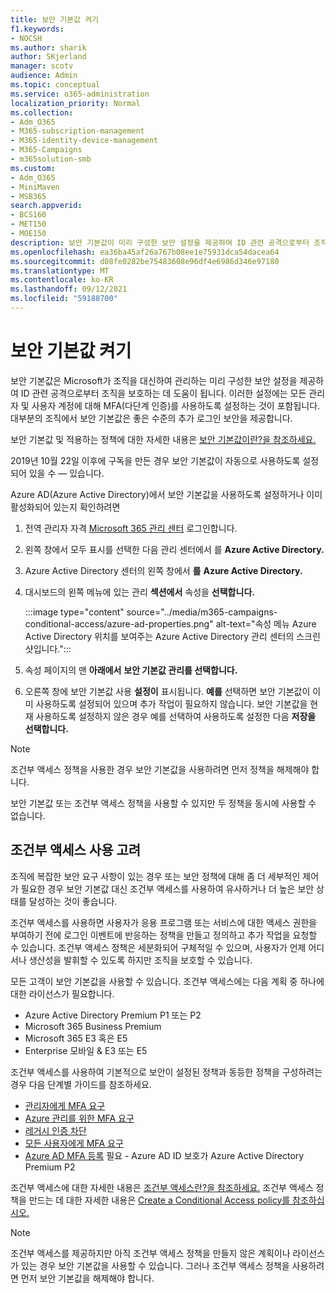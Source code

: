 ```yaml
---
title: 보안 기본값 켜기
f1.keywords:
- NOCSH
ms.author: sharik
author: SKjerland
manager: scotv
audience: Admin
ms.topic: conceptual
ms.service: o365-administration
localization_priority: Normal
ms.collection:
- Adm_O365
- M365-subscription-management
- M365-identity-device-management
- M365-Campaigns
- m365solution-smb
ms.custom:
- Adm_O365
- MiniMaven
- MSB365
search.appverid:
- BCS160
- MET150
- MOE150
description: 보안 기본값이 미리 구성한 보안 설정을 제공하여 ID 관련 공격으로부터 조직을 보호하는 데 어떻게 도움이 될 수 있는지 확인합니다.
ms.openlocfilehash: ea36ba45af26a767b08ee1e75931dca54dacea64
ms.sourcegitcommit: d08fe0282be75483608e96df4e6986d346e97180
ms.translationtype: MT
ms.contentlocale: ko-KR
ms.lasthandoff: 09/12/2021
ms.locfileid: "59188700"
---
```

# <a name="turn-on-security-defaults"></a>보안 기본값 켜기

보안 기본값은 Microsoft가 조직을 대신하여 관리하는 미리 구성한 보안 설정을 제공하여 ID 관련 공격으로부터 조직을 보호하는 데 도움이 됩니다. 이러한 설정에는 모든 관리자 및 사용자 계정에 대해 MFA(다단계 인증)를 사용하도록 설정하는 것이 포함됩니다. 대부분의 조직에서 보안 기본값은 좋은 수준의 추가 로그인 보안을 제공합니다.

보안 기본값 및 적용하는 정책에 대한 자세한 내용은 [보안 기본값이란?을 참조하세요.](/azure/active-directory/fundamentals/concept-fundamentals-security-defaults)

2019년 10월 22일 이후에 구독을 만든 경우 보안 기본값이 자동으로 사용하도록 설정되어 있을 수 &mdash; 있습니다.

Azure AD(Azure Active Directory)에서 보안 기본값을 사용하도록 설정하거나 이미 활성화되어 있는지 확인하려면

1. 전역 관리자 자격 <a href="https://go.microsoft.com/fwlink/p/?linkid=2024339" target="_blank">Microsoft 365 관리 센터</a> 로그인합니다.

2. 왼쪽 창에서 모두  표시를 선택한 다음 관리 센터에서 를 **Azure Active Directory.**

3. Azure Active Directory 센터의 왼쪽 창에서 **를** **Azure Active Directory.**

4. 대시보드의 왼쪽 메뉴에 있는 관리 **섹션에서** 속성을 **선택합니다.**

    :::image type="content" source="../media/m365-campaigns-conditional-access/azure-ad-properties.png" alt-text="속성 메뉴 Azure Active Directory 위치를 보여주는 Azure Active Directory 관리 센터의 스크린샷입니다.":::

5. 속성 페이지의 맨 **아래에서** **보안 기본값 관리를 선택합니다.**

6. 오른쪽 창에 보안 기본값 사용 **설정이** 표시됩니다. **예를** 선택하면 보안 기본값이 이미 사용하도록 설정되어 있으며 추가 작업이 필요하지 않습니다. 보안 기본값을 현재 사용하도록 설정하지  않은 경우 예를 선택하여 사용하도록 설정한 다음 **저장을 선택합니다.**

> [!NOTE]
> 조건부 액세스 정책을 사용한 경우 보안 기본값을 사용하려면 먼저 정책을 해제해야 합니다.
>
> 보안 기본값 또는 조건부 액세스 정책을 사용할 수 있지만 두 정책을 동시에 사용할 수 없습니다.

## <a name="consider-using-conditional-access"></a>조건부 액세스 사용 고려

조직에 복잡한 보안 요구 사항이 있는 경우 또는 보안 정책에 대해 좀 더 세부적인 제어가 필요한 경우 보안 기본값 대신 조건부 액세스를 사용하여 유사하거나 더 높은 보안 상태를 달성하는 것이 좋습니다. 

조건부 액세스를 사용하면 사용자가 응용 프로그램 또는 서비스에 대한 액세스 권한을 부여하기 전에 로그인 이벤트에 반응하는 정책을 만들고 정의하고 추가 작업을 요청할 수 있습니다. 조건부 액세스 정책은 세분화되어 구체적일 수 있으며, 사용자가 언제 어디서나 생산성을 발휘할 수 있도록 하지만 조직을 보호할 수 있습니다.

모든 고객이 보안 기본값을 사용할 수 있습니다. 조건부 액세스에는 다음 계획 중 하나에 대한 라이선스가 필요합니다.

- Azure Active Directory Premium P1 또는 P2
- Microsoft 365 Business Premium
- Microsoft 365 E3 혹은 E5
- Enterprise 모바일 & E3 또는 E5

조건부 액세스를 사용하여 기본적으로 보안이 설정된 정책과 동등한 정책을 구성하려는 경우 다음 단계별 가이드를 참조하세요.

- [관리자에게 MFA 요구](/azure/active-directory/conditional-access/howto-conditional-access-policy-admin-mfa)
- [Azure 관리를 위한 MFA 요구](/azure/active-directory/conditional-access/howto-conditional-access-policy-azure-management)
- [레거시 인증 차단](/azure/active-directory/conditional-access/howto-conditional-access-policy-block-legacy)
- [모든 사용자에게 MFA 요구](/azure/active-directory/conditional-access/howto-conditional-access-policy-all-users-mfa)
- [Azure AD MFA 등록](/azure/active-directory/identity-protection/howto-identity-protection-configure-mfa-policy) 필요 - Azure AD ID 보호가 Azure Active Directory Premium P2

조건부 액세스에 대한 자세한 내용은 [조건부 액세스란?을 참조하세요.](/azure/active-directory/conditional-access/overview) 조건부 액세스 정책을 만드는 데 대한 자세한 내용은 [Create a Conditional Access policy를 참조하십시오.](/azure/active-directory/authentication/tutorial-enable-azure-mfa#create-a-conditional-access-policy)

> [!NOTE]
> 조건부 액세스를 제공하지만 아직 조건부 액세스 정책을 만들지 않은 계획이나 라이선스가 있는 경우 보안 기본값을 사용할 수 있습니다. 그러나 조건부 액세스 정책을 사용하려면 먼저 보안 기본값을 해제해야 합니다.
